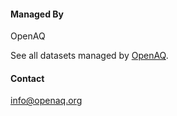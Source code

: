 #### Managed By

OpenAQ

See all datasets managed by [OpenAQ](https://registry.opendata.aws/?search=managedBy:openaq).

#### Contact

[info@openaq.org](mailto:info@openaq.org)


